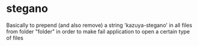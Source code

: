 # stegano
Basically to prepend (and also remove) a string 'kazuya-stegano' in all files from folder "folder" in order to make fail application to open a certain type of files
